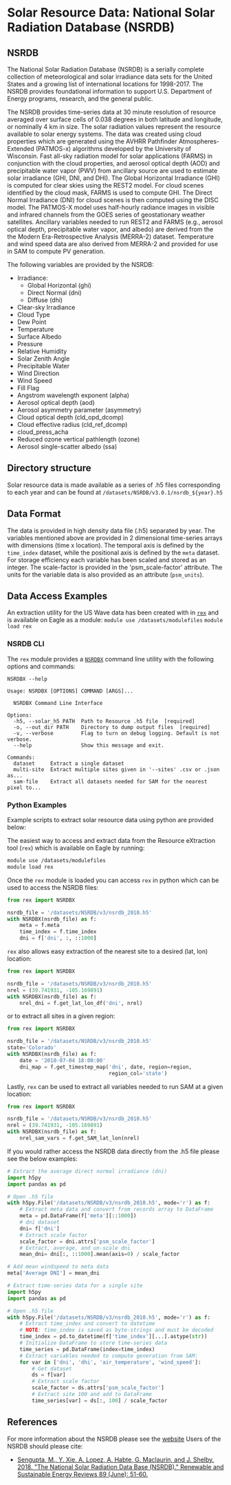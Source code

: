 # Solar Resource Data: National Solar Radiation Database (NSRDB)

## NSRDB

The National Solar Radiation Database (NSRDB) is a serially complete collection
of meteorological and solar irradiance data sets for the United States and a
growing list of international locations for 1998-2017. The NSRDB provides
foundational information to support U.S. Department of Energy programs,
research, and the general public.

The NSRDB provides time-series data at 30 minute resolution of resource
averaged over surface cells of 0.038 degrees in both latitude and longitude,
or nominally 4 km in size. The solar radiation values represent the resource
available to solar energy systems. The data was created using cloud properties
which are generated using the AVHRR Pathfinder Atmospheres-Extended (PATMOS-x)
algorithms developed by the University of Wisconsin. Fast all-sky radiation
model for solar applications (FARMS) in conjunction with the cloud properties,
and aerosol optical depth (AOD) and precipitable water vapor (PWV) from
ancillary source are used to estimate solar irradiance (GHI, DNI, and DHI).
The Global Horizontal Irradiance (GHI) is computed for clear skies using the
REST2 model. For cloud scenes identified by the cloud mask, FARMS is used to
compute GHI. The Direct Normal Irradiance (DNI) for cloud scenes is then
computed using the DISC model. The PATMOS-X model uses half-hourly radiance
images in visible and infrared channels from the GOES series of geostationary
weather satellites.  Ancillary variables needed to run REST2 and FARMS (e.g.,
aerosol optical depth, precipitable water vapor, and albedo) are derived from
the the Modern Era-Retrospective Analysis (MERRA-2) dataset. Temperature and
wind speed data are also derived from MERRA-2 and provided for use in SAM to
compute PV generation.

The following variables are provided by the NSRDB:
- Irradiance:
    - Global Horizontal (ghi)
    - Direct Normal (dni)
    - Diffuse (dhi)
- Clear-sky Irradiance
- Cloud Type
- Dew Point
- Temperature
- Surface Albedo
- Pressure
- Relative Humidity
- Solar Zenith Angle
- Precipitable Water
- Wind Direction
- Wind Speed
- Fill Flag
- Angstrom wavelength exponent (alpha)
- Aerosol optical depth (aod)
- Aerosol asymmetry parameter (asymmetry)
- Cloud optical depth (cld_opd_dcomp)
- Cloud effective radius (cld_ref_dcomp)
- cloud_press_acha
- Reduced ozone vertical pathlength (ozone)
- Aerosol single-scatter albedo (ssa)

## Directory structure

Solar resource data is made available as a series of .h5 files corresponding
to each year and can be found at `/datasets/NSRDB/v3.0.1/nsrdb_${year}.h5`

## Data Format

The data is provided in high density data file (.h5) separated by year.  The
variables mentioned above are provided in 2 dimensional time-series arrays
with dimensions (time x location). The temporal axis is defined by the
`time_index` dataset, while the positional axis is defined by the `meta`
dataset. For storage efficiency each variable has been scaled and stored as an
integer. The scale-factor is provided in the 'psm_scale-factor' attribute.
The units for the variable data is also provided as an attribute (`psm_units`).

## Data Access Examples

An extraction utility for the US Wave data has been created with in
[`rex`](https://github.com/nrel/rex) and is available on Eagle as a module:
`module use /datasets/modulefiles`
`module load rex`

### NSRDB CLI

The `rex` module provides a [`NSRDBX`](https://nrel.github.io/rex/rex/rex.resource_extaction.nsrdb_cli.html#nsrdbx)
command line utility with the following options and commands:
```
NSRDBX --help

Usage: NSRDBX [OPTIONS] COMMAND [ARGS]...

  NSRDBX Command Line Interface

Options:
  -h5, --solar_h5 PATH  Path to Resource .h5 file  [required]
  -o, --out_dir PATH    Directory to dump output files  [required]
  -v, --verbose         Flag to turn on debug logging. Default is not verbose.
  --help                Show this message and exit.

Commands:
  dataset     Extract a single dataset
  multi-site  Extract multiple sites given in '--sites' .csv or .json as...
  sam-file    Extract all datasets needed for SAM for the nearest pixel to...
```

### Python Examples

Example scripts to extract solar resource data using python are provided below:

The easiest way to access and extract data from the Resource eXtraction tool
(`rex`) which is available on Eagle by running:

```bash
module use /datasets/modulefiles
module load rex
```

Once the `rex` module is loaded you can access `rex` in python which can be used
to access the NSRDB files:

```python
from rex import NSRDBX

nsrdb_file = '/datasets/NSRDB/v3/nsrdb_2010.h5'
with NSRDBX(nsrdb_file) as f:
    meta = f.meta
    time_index = f.time_index
    dni = f['dni', :, ::1000]
```

`rex` also allows easy extraction of the nearest site to a desired (lat, lon)
location:

```python
from rex import NSRDBX

nsrdb_file = '/datasets/NSRDB/v3/nsrdb_2010.h5'
nrel = (39.741931, -105.169891)
with NSRDBX(nsrdb_file) as f:
    nrel_dni = f.get_lat_lon_df('dni', nrel)
```

or to extract all sites in a given region:

```python
from rex import NSRDBX

nsrdb_file = '/datasets/NSRDB/v3/nsrdb_2010.h5'
state='Colorado'
with NSRDBX(nsrdb_file) as f:
    date = '2010-07-04 18:00:00'
    dni_map = f.get_timestep_map('dni', date, region=region,
                                 region_col='state')
```

Lastly, `rex` can be used to extract all variables needed to run SAM at a given
location:

```python
from rex import NSRDBX

nsrdb_file = '/datasets/NSRDB/v3/nsrdb_2010.h5'
nrel = (39.741931, -105.169891)
with NSRDBX(nsrdb_file) as f:
    nrel_sam_vars = f.get_SAM_lat_lon(nrel)
```

If you would rather access the NSRDB data directly from the .h5 file please see
the below examples:

```python
# Extract the average direct normal irradiance (dni)
import h5py
import pandas as pd

# Open .h5 file
with h5py.File('/datasets/NSRDB/v3/nsrdb_2010.h5', mode='r') as f:
    # Extract meta data and convert from records array to DataFrame
    meta = pd.DataFrame(f['meta'][::1000])
    # dni dataset
    dni= f['dni']
    # Extract scale factor
    scale_factor = dni.attrs['psm_scale_factor']
    # Extract, average, and un-scale dni
    mean_dni= dni[:, ::1000].mean(axis=0) / scale_factor

# Add mean windspeed to meta data
meta['Average DNI'] = mean_dni
```

```python
# Extract time-series data for a single site
import h5py
import pandas as pd

# Open .h5 file
with h5py.File('/datasets/NSRDB/v3/nsrdb_2010.h5', mode='r') as f:
    # Extract time_index and convert to datetime
    # NOTE: time_index is saved as byte-strings and must be decoded
    time_index = pd.to_datetime(f['time_index'][...].astype(str))
    # Initialize DataFrame to store time-series data
    time_series = pd.DataFrame(index=time_index)
    # Extract variables needed to compute generation from SAM:
    for var in ['dni', 'dhi', 'air_temperature', 'wind_speed']:
    	# Get dataset
    	ds = f[var]
    	# Extract scale factor
    	scale_factor = ds.attrs['psm_scale_factor']
    	# Extract site 100 and add to DataFrame
    	time_series[var] = ds[:, 100] / scale_factor
```

## References

For more information about the NSRDB please see the
[website](https://nsrdb.nrel.gov/)
Users of the NSRDB should please cite:
- [Sengupta, M., Y. Xie, A. Lopez, A. Habte, G. Maclaurin, and J. Shelby. 2018. "The National Solar Radiation Data Base (NSRDB)." Renewable and Sustainable Energy Reviews  89 (June): 51-60.](https://www.sciencedirect.com/science/article/pii/S136403211830087X?via%3Dihub)